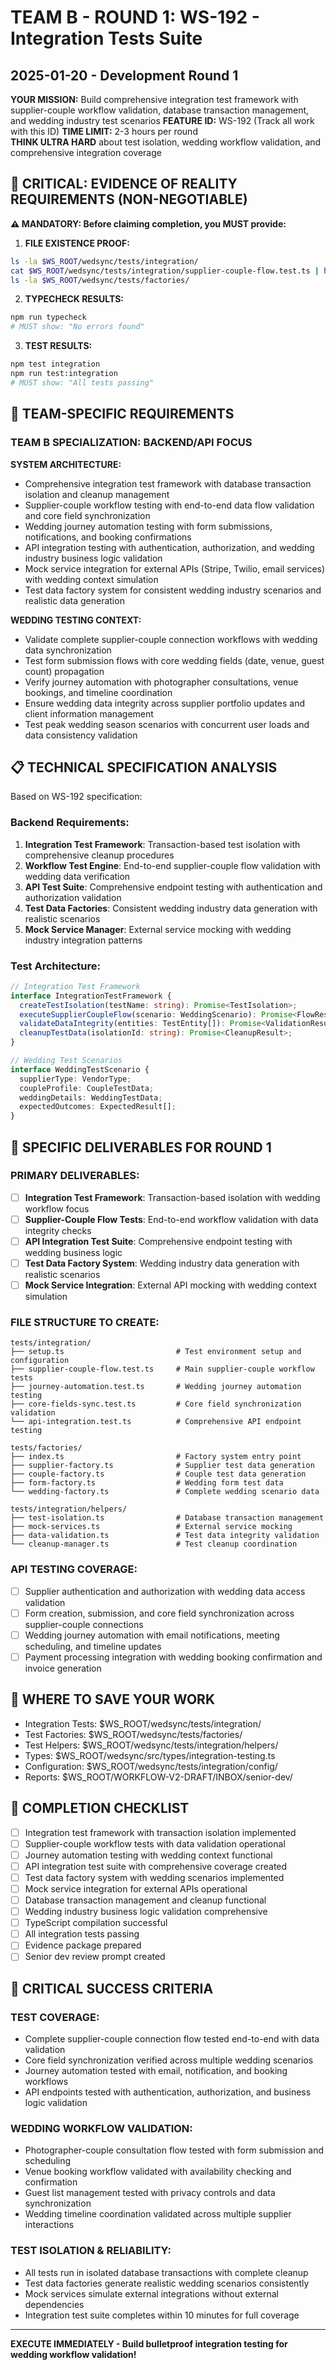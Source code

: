 # TEAM B - ROUND 1: WS-192 - Integration Tests Suite
## 2025-01-20 - Development Round 1

**YOUR MISSION:** Build comprehensive integration test framework with supplier-couple workflow validation, database transaction management, and wedding industry test scenarios
**FEATURE ID:** WS-192 (Track all work with this ID)
**TIME LIMIT:** 2-3 hours per round  
**THINK ULTRA HARD** about test isolation, wedding workflow validation, and comprehensive integration coverage

## 🚨 CRITICAL: EVIDENCE OF REALITY REQUIREMENTS (NON-NEGOTIABLE)

**⚠️ MANDATORY: Before claiming completion, you MUST provide:**

1. **FILE EXISTENCE PROOF:**
```bash
ls -la $WS_ROOT/wedsync/tests/integration/
cat $WS_ROOT/wedsync/tests/integration/supplier-couple-flow.test.ts | head -20
ls -la $WS_ROOT/wedsync/tests/factories/
```

2. **TYPECHECK RESULTS:**
```bash
npm run typecheck
# MUST show: "No errors found"
```

3. **TEST RESULTS:**
```bash
npm test integration
npm run test:integration
# MUST show: "All tests passing"
```

## 🎯 TEAM-SPECIFIC REQUIREMENTS

### TEAM B SPECIALIZATION: **BACKEND/API FOCUS**

**SYSTEM ARCHITECTURE:**
- Comprehensive integration test framework with database transaction isolation and cleanup management
- Supplier-couple workflow testing with end-to-end data flow validation and core field synchronization
- Wedding journey automation testing with form submissions, notifications, and booking confirmations
- API integration testing with authentication, authorization, and wedding industry business logic validation
- Mock service integration for external APIs (Stripe, Twilio, email services) with wedding context simulation
- Test data factory system for consistent wedding industry scenarios and realistic data generation

**WEDDING TESTING CONTEXT:**
- Validate complete supplier-couple connection workflows with wedding data synchronization
- Test form submission flows with core wedding fields (date, venue, guest count) propagation
- Verify journey automation with photographer consultations, venue bookings, and timeline coordination
- Ensure wedding data integrity across supplier portfolio updates and client information management
- Test peak wedding season scenarios with concurrent user loads and data consistency validation

## 📋 TECHNICAL SPECIFICATION ANALYSIS

Based on WS-192 specification:

### Backend Requirements:
1. **Integration Test Framework**: Transaction-based test isolation with comprehensive cleanup procedures
2. **Workflow Test Engine**: End-to-end supplier-couple flow validation with wedding data verification
3. **API Test Suite**: Comprehensive endpoint testing with authentication and authorization validation
4. **Test Data Factories**: Consistent wedding industry data generation with realistic scenarios
5. **Mock Service Manager**: External service mocking with wedding industry integration patterns

### Test Architecture:
```typescript
// Integration Test Framework
interface IntegrationTestFramework {
  createTestIsolation(testName: string): Promise<TestIsolation>;
  executeSupplierCoupleFlow(scenario: WeddingScenario): Promise<FlowResult>;
  validateDataIntegrity(entities: TestEntity[]): Promise<ValidationResult>;
  cleanupTestData(isolationId: string): Promise<CleanupResult>;
}

// Wedding Test Scenarios
interface WeddingTestScenario {
  supplierType: VendorType;
  coupleProfile: CoupleTestData;
  weddingDetails: WeddingTestData;
  expectedOutcomes: ExpectedResult[];
}
```

## 🎯 SPECIFIC DELIVERABLES FOR ROUND 1

### PRIMARY DELIVERABLES:
- [ ] **Integration Test Framework**: Transaction-based isolation with wedding workflow focus
- [ ] **Supplier-Couple Flow Tests**: End-to-end workflow validation with data integrity checks
- [ ] **API Integration Test Suite**: Comprehensive endpoint testing with wedding business logic
- [ ] **Test Data Factory System**: Wedding industry data generation with realistic scenarios
- [ ] **Mock Service Integration**: External API mocking with wedding context simulation

### FILE STRUCTURE TO CREATE:
```
tests/integration/
├── setup.ts                         # Test environment setup and configuration
├── supplier-couple-flow.test.ts     # Main supplier-couple workflow tests
├── journey-automation.test.ts       # Wedding journey automation testing
├── core-fields-sync.test.ts         # Core field synchronization validation
└── api-integration.test.ts          # Comprehensive API endpoint testing

tests/factories/
├── index.ts                         # Factory system entry point
├── supplier-factory.ts              # Supplier test data generation
├── couple-factory.ts                # Couple test data generation
├── form-factory.ts                  # Wedding form test data
└── wedding-factory.ts               # Complete wedding scenario data

tests/integration/helpers/
├── test-isolation.ts                # Database transaction management
├── mock-services.ts                 # External service mocking
├── data-validation.ts               # Test data integrity validation
└── cleanup-manager.ts               # Test cleanup coordination
```

### API TESTING COVERAGE:
- [ ] Supplier authentication and authorization with wedding data access validation
- [ ] Form creation, submission, and core field synchronization across supplier-couple connections
- [ ] Wedding journey automation with email notifications, meeting scheduling, and timeline updates
- [ ] Payment processing integration with wedding booking confirmation and invoice generation

## 💾 WHERE TO SAVE YOUR WORK
- Integration Tests: $WS_ROOT/wedsync/tests/integration/
- Test Factories: $WS_ROOT/wedsync/tests/factories/
- Test Helpers: $WS_ROOT/wedsync/tests/integration/helpers/
- Types: $WS_ROOT/wedsync/src/types/integration-testing.ts
- Configuration: $WS_ROOT/wedsync/tests/integration/config/
- Reports: $WS_ROOT/WORKFLOW-V2-DRAFT/INBOX/senior-dev/

## 🏁 COMPLETION CHECKLIST
- [ ] Integration test framework with transaction isolation implemented
- [ ] Supplier-couple workflow tests with data validation operational
- [ ] Journey automation testing with wedding context functional
- [ ] API integration test suite with comprehensive coverage created
- [ ] Test data factory system with wedding scenarios implemented
- [ ] Mock service integration for external APIs operational
- [ ] Database transaction management and cleanup functional
- [ ] Wedding industry business logic validation comprehensive
- [ ] TypeScript compilation successful
- [ ] All integration tests passing
- [ ] Evidence package prepared
- [ ] Senior dev review prompt created

## 🚨 CRITICAL SUCCESS CRITERIA

### TEST COVERAGE:
- Complete supplier-couple connection flow tested end-to-end with data validation
- Core field synchronization verified across multiple wedding scenarios
- Journey automation tested with email, notification, and booking workflows
- API endpoints tested with authentication, authorization, and business logic validation

### WEDDING WORKFLOW VALIDATION:
- Photographer-couple consultation flow tested with form submission and scheduling
- Venue booking workflow validated with availability checking and confirmation
- Guest list management tested with privacy controls and data synchronization
- Wedding timeline coordination validated across multiple supplier interactions

### TEST ISOLATION & RELIABILITY:
- All tests run in isolated database transactions with complete cleanup
- Test data factories generate realistic wedding scenarios consistently
- Mock services simulate external integrations without external dependencies
- Integration test suite completes within 10 minutes for full coverage

---

**EXECUTE IMMEDIATELY - Build bulletproof integration testing for wedding workflow validation!**